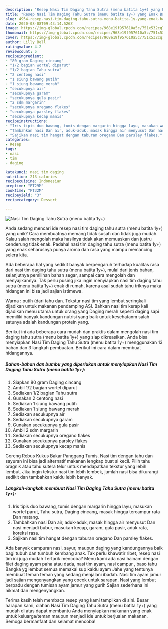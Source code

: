 ```yaml
---
description: "Resep Nasi Tim Daging Tahu Sutra (menu batita 1y+) yang Enak Banget"
title: "Resep Nasi Tim Daging Tahu Sutra (menu batita 1y+) yang Enak Banget"
slug: 4954-resep-nasi-tim-daging-tahu-sutra-menu-batita-1y-yang-enak-banget
date: 2020-08-08T09:43:14.526Z
image: https://img-global.cpcdn.com/recipes/968e19f957610a5c/751x532cq70/nasi-tim-daging-tahu-sutra-menu-batita-1y-foto-resep-utama.jpg
thumbnail: https://img-global.cpcdn.com/recipes/968e19f957610a5c/751x532cq70/nasi-tim-daging-tahu-sutra-menu-batita-1y-foto-resep-utama.jpg
cover: https://img-global.cpcdn.com/recipes/968e19f957610a5c/751x532cq70/nasi-tim-daging-tahu-sutra-menu-batita-1y-foto-resep-utama.jpg
author: Lilly Bell
ratingvalue: 4.2
reviewcount: 5
recipeingredient:
- "80 gram Daging cincang"
- "1/2 bagian wortel diparut"
- "1/2 bagian Tahu sutra"
- "2 centong nasi"
- "1 siung bawang putih"
- "1 siung bawang merah"
- "secukupnya air"
- "secukupnya garam"
- "secukupnya gula pasir"
- "2 sdm margarin"
- "secukupnya oregano flakes"
- "secukupnya parsley flakes"
- "secukupnya kecap manis"
recipeinstructions:
- "Iris tipis duo bawang, tumis dengan margarin hingga layu, masukan wortel parut, Tahu sutra, Daging cincang, masak hingga tercampur rata Dan matang."
- "Tambahkan nasi Dan air, aduk-aduk, masak hingga air menyusut Dan nasi menjadi bubur, masukan kecap, garam, gula pasir, aduk rata, koreksi rasa."
- "Sajikan nasi tim hangat dengan taburan oregano Dan parsley flakes."
categories:
- Resep
tags:
- nasi
- tim
- daging

katakunci: nasi tim daging 
nutrition: 213 calories
recipecuisine: Indonesian
preptime: "PT29M"
cooktime: "PT32M"
recipeyield: "3"
recipecategory: Dessert

---
```



![Nasi Tim Daging Tahu Sutra (menu batita 1y+)](https://img-global.cpcdn.com/recipes/968e19f957610a5c/751x532cq70/nasi-tim-daging-tahu-sutra-menu-batita-1y-foto-resep-utama.jpg)

Anda sedang mencari ide resep nasi tim daging tahu sutra (menu batita 1y+) yang unik? Cara membuatnya memang tidak susah dan tidak juga mudah. Kalau salah mengolah maka hasilnya tidak akan memuaskan dan justru cenderung tidak enak. Padahal nasi tim daging tahu sutra (menu batita 1y+) yang enak seharusnya punya aroma dan rasa yang mampu memancing selera kita.

Ada beberapa hal yang sedikit banyak berpengaruh terhadap kualitas rasa dari nasi tim daging tahu sutra (menu batita 1y+), mulai dari jenis bahan, selanjutnya pemilihan bahan segar, sampai cara mengolah dan menyajikannya. Tak perlu pusing jika ingin menyiapkan nasi tim daging tahu sutra (menu batita 1y+) enak di rumah, karena asal sudah tahu triknya maka hidangan ini bisa jadi sajian istimewa.

Warna : putih (dari tahu dan. Tekstur nasi tim yang lembut seringkali dijadikan untuk makanan pendamping ASI. Bahkan nasi tim kerap kali dijadikan menu utama untuk orang yang Daging merah seperti daging sapi memiliki banyak kandungan nutrisi yang baik untuk kesehatanm salah satunya adalah kandungan protein yang.


Berikut ini ada beberapa cara mudah dan praktis dalam mengolah nasi tim daging tahu sutra (menu batita 1y+) yang siap dikreasikan. Anda bisa menyiapkan Nasi Tim Daging Tahu Sutra (menu batita 1y+) menggunakan 13 bahan dan 3 langkah pembuatan. Berikut ini cara dalam membuat hidangannya.

<!--inarticleads1-->

##### Bahan-bahan dan bumbu yang diperlukan untuk menyiapkan Nasi Tim Daging Tahu Sutra (menu batita 1y+):

1. Siapkan 80 gram Daging cincang
1. Ambil 1/2 bagian wortel diparut
1. Sediakan 1/2 bagian Tahu sutra
1. Gunakan 2 centong nasi
1. Sediakan 1 siung bawang putih
1. Sediakan 1 siung bawang merah
1. Sediakan secukupnya air
1. Sediakan secukupnya garam
1. Gunakan secukupnya gula pasir
1. Ambil 2 sdm margarin
1. Sediakan secukupnya oregano flakes
1. Gunakan secukupnya parsley flakes
1. Sediakan secukupnya kecap manis


Goreng Rebus Kukus Bakar Panggang Tumis. Nasi tim dengan tahu dan sayuran ini bisa jadi alternatif makanan lengkap buat si kecil. Pilih tahu oragnik atau tahu sutera telur untuk mendapatkan tekstur yang lebih lembut. Jika ingin tekstur nasi tim lebih lembek, jumlah nasi bisa dikurangi sedikit dan tambahkan kaldu lebih banyak. 

<!--inarticleads2-->

##### Langkah-langkah membuat Nasi Tim Daging Tahu Sutra (menu batita 1y+):

1. Iris tipis duo bawang, tumis dengan margarin hingga layu, masukan wortel parut, Tahu sutra, Daging cincang, masak hingga tercampur rata Dan matang.
1. Tambahkan nasi Dan air, aduk-aduk, masak hingga air menyusut Dan nasi menjadi bubur, masukan kecap, garam, gula pasir, aduk rata, koreksi rasa.
1. Sajikan nasi tim hangat dengan taburan oregano Dan parsley flakes.


Ada banyak campuran nasi, sayur, maupun daging yang kandungannya baik bagi tubuh dan tumbuh kembang anak. Tak perlu khawatir ribet, resep nasi tim ini juga mudah Tertarik mencoba? Menu kami ada nasi hainam dengan filet daging ayam paha atau dada, nasi tim ayam, nasi campur , baso tahu Bangka yg lembut semua memakai sup kaldu ayam Jahe yang tentunya membuat teman teman yang sedang menjalani ibadah. Nasi tim ayam jamur jadi sajian mengenyangkan yang cocok untuk sarapan. Nasi yang lembut berpadu dengan tumisan ayam jamur yang gurih Sajian sederhana ini nikmat dan mengenyangkan. 

Terima kasih telah membaca resep yang kami tampilkan di sini. Besar harapan kami, olahan Nasi Tim Daging Tahu Sutra (menu batita 1y+) yang mudah di atas dapat membantu Anda menyiapkan makanan yang enak untuk keluarga/teman maupun menjadi ide untuk berjualan makanan. Semoga bermanfaat dan selamat mencoba!
